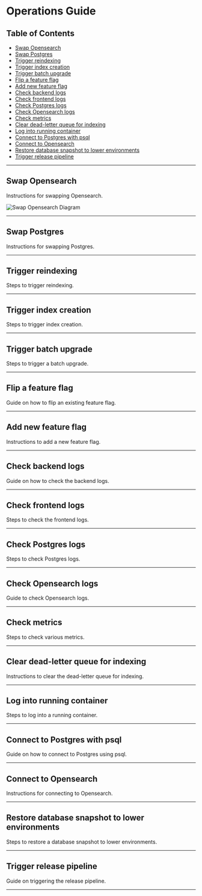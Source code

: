 # Operations Guide

## Table of Contents

- [Swap Opensearch](#swap-opensearch)
- [Swap Postgres](#swap-postgres)
- [Trigger reindexing](#trigger-reindexing)
- [Trigger index creation](#trigger-index-creation)
- [Trigger batch upgrade](#trigger-batch-upgrade)
- [Flip a feature flag](#flip-a-feature-flag)
- [Add new feature flag](#add-new-feature-flag)
- [Check backend logs](#check-backend-logs)
- [Check frontend logs](#check-frontend-logs)
- [Check Postgres logs](#check-postgres-logs)
- [Check Opensearch logs](#check-opensearch-logs)
- [Check metrics](#check-metrics)
- [Clear dead-letter queue for indexing](#clear-dead-letter-queue-for-indexing)
- [Log into running container](#log-into-running-container)
- [Connect to Postgres with psql](#connect-to-postgres-with-psql)
- [Connect to Opensearch](#connect-to-opensearch)
- [Restore database snapshot to lower environments](#restore-database-snapshot-to-lower-environments)
- [Trigger release pipeline](#trigger-release-pipeline)

---

## Swap Opensearch

Instructions for swapping Opensearch.

![Swap Opensearch Diagram](./images/swap-opensearch-diagram.png)

---

## Swap Postgres

Instructions for swapping Postgres.

---

## Trigger reindexing

Steps to trigger reindexing.

---

## Trigger index creation

Steps to trigger index creation.

---

## Trigger batch upgrade

Steps to trigger a batch upgrade.

---

## Flip a feature flag

Guide on how to flip an existing feature flag.

---

## Add new feature flag

Instructions to add a new feature flag.

---

## Check backend logs

Guide on how to check the backend logs.

---

## Check frontend logs

Steps to check the frontend logs.

---

## Check Postgres logs

Steps to check Postgres logs.

---

## Check Opensearch logs

Guide to check Opensearch logs.

---

## Check metrics

Steps to check various metrics.

---

## Clear dead-letter queue for indexing

Instructions to clear the dead-letter queue for indexing.

---

## Log into running container

Steps to log into a running container.

---

## Connect to Postgres with psql

Guide on how to connect to Postgres using psql.

---

## Connect to Opensearch

Instructions for connecting to Opensearch.

---

## Restore database snapshot to lower environments

Steps to restore a database snapshot to lower environments.

---

## Trigger release pipeline

Guide on triggering the release pipeline.

---

